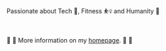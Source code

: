  Passionate about Tech 🤖, Fitness ⛹️‍♀️ and Humanity 🌱 

 <br>

 👯 👯 More information on my <a href ="https://fatemehsrz.github.io/">homepage</a>. 👯 👯





